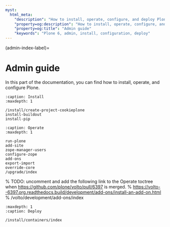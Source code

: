 ```yaml
---
myst:
  html_meta:
    "description": "How to install, operate, configure, and deploy Plone 6"
    "property=og:description": "How to install, operate, configure, and deploy Plone 6"
    "property=og:title": "Admin guide"
    "keywords": "Plone 6, admin, install, configuration, deploy"
---
```


(admin-index-label)=

# Admin guide

In this part of the documentation, you can find how to install, operate, and configure Plone.


```{toctree}
:caption: Install
:maxdepth: 1

/install/create-project-cookieplone
install-buildout
install-pip
```

```{toctree}
:caption: Operate
:maxdepth: 1

run-plone
add-site
zope-manager-users
configure-zope
add-ons
export-import
override-core
/upgrade/index
```
% TODO: uncomment and add the following link to the Operate toctree when https://github.com/plone/volto/pull/6397 is merged.
% https://volto--6397.org.readthedocs.build/development/add-ons/install-an-add-on.html
% /volto/development/add-ons/index


```{toctree}
:maxdepth: 1
:caption: Deploy

/install/containers/index
```
